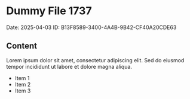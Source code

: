 # Dummy File 1737

Date: 2025-04-03
ID: B13F8589-3400-4A4B-9B42-CF40A20CDE63

## Content

Lorem ipsum dolor sit amet, consectetur adipiscing elit.
Sed do eiusmod tempor incididunt ut labore et dolore magna aliqua.

* Item 1
* Item 2
* Item 3
